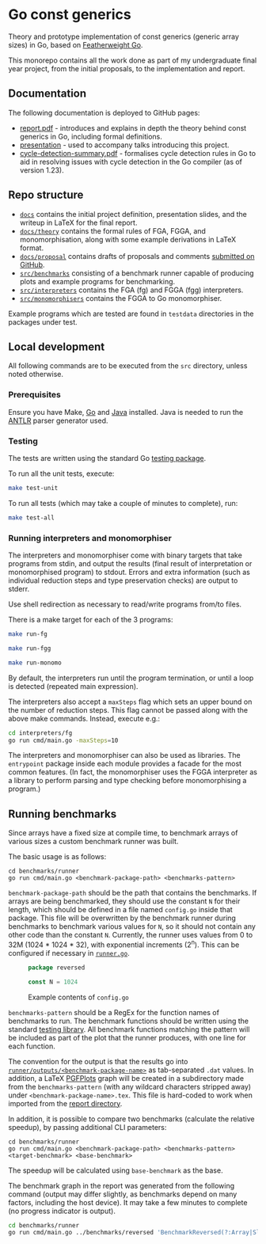 # Go const generics

Theory and prototype implementation of const generics (generic array sizes) in
Go, based on [Featherweight Go](https://dl.acm.org/doi/10.1145/3428217).

This monorepo contains all the work done as part of my undergraduate final year
project, from the initial proposals, to the implementation and report.

## Documentation

The following documentation is deployed to GitHub pages:

- [report.pdf](https://dawidl022.github.io/go-const-generics/report.pdf) -
  introduces and explains in depth the theory behind const generics in Go,
  including formal definitions.
- [presentation](https://dawidl022.github.io/go-const-generics/presentation) -
  used to accompany talks introducing this project.
- [cycle-detection-summary.pdf](https://dawidl022.github.io/go-const-generics/cycle-detection-summary.pdf) - formalises cycle detection rules in Go to aid in resolving issues with cycle
   detection in the Go compiler (as of version 1.23).

## Repo structure

- [`docs`](./docs/) contains the initial project definition, presentation
  slides, and the writeup in LaTeX for the final report.
- [`docs/theory`](./docs/theory/) contains the formal rules of FGA, FGGA, and
  monomorphisation, along with some example derivations in LaTeX format.
- [`docs/proposal`](./docs/proposal/) contains drafts of proposals and comments
  [submitted on GitHub](https://github.com/golang/go/issues/65555).
- [`src/benchmarks`](./src/benchmarks/) consisting of a benchmark runner capable
  of producing plots and example programs for benchmarking.
- [`src/interpreters`](./src/interpreters/) contains the FGA (fg) and FGGA (fgg)
  interpreters.
- [`src/monomorphisers`](./src/monomorphisers/) contains the FGGA to Go
  monomorphiser.

Example programs which are tested are found in `testdata` directories in the
packages under test.

## Local development

All following commands are to be executed from the `src` directory, unless
noted otherwise.

### Prerequisites

Ensure you have Make, [Go](https://go.dev/) and [Java](https://openjdk.org/)
installed. Java is needed to run the [ANTLR](https://www.antlr.org/) parser
generator used.

### Testing

The tests are written using the standard Go [testing
package](https://pkg.go.dev/testing).

To run all the unit tests, execute:

```bash
make test-unit
```

To run all tests (which may take a couple of minutes to complete), run:

```bash
make test-all
```

### Running interpreters and monomorphiser

The interpreters and monomorphiser come with binary targets that take programs
from stdin, and output the results (final result of interpretation or
monomorphised program) to stdout. Errors and extra information (such as
individual reduction steps and type preservation checks) are output to stderr.

Use shell redirection as necessary to read/write programs from/to files.

There is a make target for each of the 3 programs:

```bash
make run-fg
```

```bash
make run-fgg
```

```bash
make run-monomo
```

By default, the interpreters run until the program termination, or until a loop
is detected (repeated main expression).

The interpreters also accept a `maxSteps` flag which sets an upper bound on the
number of reduction steps. This flag cannot be passed along with the above make
commands. Instead, execute e.g.:

```bash
cd interpreters/fg
go run cmd/main.go -maxSteps=10
```

The interpreters and monomorphiser can also be used as libraries. The
`entrypoint` package inside each module provides a facade for the most common
features. (In fact, the monomorphiser uses the FGGA interpreter as a library to
perform parsing and type checking before monomorphising a program.)

## Running benchmarks

Since arrays have a fixed size at compile time, to benchmark arrays of various
sizes a custom benchmark runner was built.

The basic usage is as follows:

```
cd benchmarks/runner
go run cmd/main.go <benchmark-package-path> <benchmarks-pattern>
```

`benchmark-package-path` should be the path that contains the benchmarks. If
arrays are being benchmarked, they should use the constant `N` for their length,
which should be defined in a file named `config.go` inside that package. This
file will be overwritten by the benchmark runner during benchmarks to benchmark
various values for `N`, so it should not contain any other code than the
constant `N`. Currently, the runner uses values from 0 to 32M (1024 * 1024 *
32), with exponential increments (2<sup>n</sup>). This can be configured if
necessary in [`runner.go`](./benchmarks/runner/runner/runner.go).

<figure>

  ```go
  package reversed

  const N = 1024
  ```
  <figcaption>Example contents of <code>config.go</code></figcaption>
</figure>

`benchmarks-pattern` should be a RegEx for the function names of benchmarks to
run. The benchmark functions should be written using the standard [testing
library](https://pkg.go.dev/testing#hdr-Benchmarks). All benchmark functions
matching the pattern will be included as part of the plot that the runner
produces, with one line for each function.

The convention for the output is that the results go into
[`runner/outputs/<benchmark-package-name>`](./benchmarks/runner/outputs/) as
tab-separated `.dat` values. In addition, a LaTeX
[PGFPlots](https://ctan.org/pkg/pgfplots) graph will be created in a
subdirectory made from the `benchmarks-pattern` (with any wildcard characters
stripped away) under `<benchmark-package-name>.tex`. This file is hard-coded to
work when imported from the [report directory](../../deliverables/2-report/).

In addition, it is possible to compare two benchmarks (calculate the relative
speedup), by passing additional CLI parameters:

```
cd benchmarks/runner
go run cmd/main.go <benchmark-package-path> <benchmarks-pattern> <target-benchmark> <base-benchmark>
```

The speedup will be calculated using `base-benchmark` as the base.

The benchmark graph in the report was generated from the following command
(output may differ slightly, as benchmarks depend on many factors, including the
host device). It may take a few minutes to complete (no progress indicator is output).

```bash
cd benchmarks/runner
go run cmd/main.go ../benchmarks/reversed 'BenchmarkReversed(?:Array|Slice)$' BenchmarkReversedArray BenchmarkReversedSlice
```

